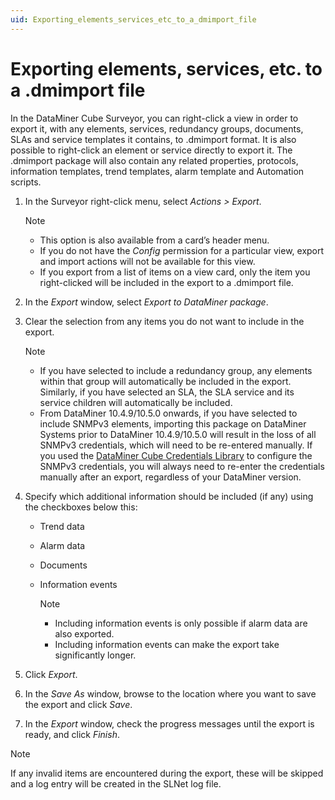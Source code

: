 ```yaml
---
uid: Exporting_elements_services_etc_to_a_dmimport_file
---
```


# Exporting elements, services, etc. to a .dmimport file

In the DataMiner Cube Surveyor, you can right-click a view in order to export it, with any elements, services, redundancy groups, documents, SLAs and service templates it contains, to .dmimport format. It is also possible to right-click an element or service directly to export it. The .dmimport package will also contain any related properties, protocols, information templates, trend templates, alarm template and Automation scripts.

1. In the Surveyor right-click menu, select *Actions \> Export*.

   > [!NOTE]
   >
   > - This option is also available from a card’s header menu.
   > - If you do not have the *Config* permission for a particular view, export and import actions will not be available for this view.
   > - If you export from a list of items on a view card, only the item you right-clicked will be included in the export to a .dmimport file.

1. In the *Export* window, select *Export to DataMiner package*.

1. Clear the selection from any items you do not want to include in the export.

   > [!NOTE]
   >
   > - If you have selected to include a redundancy group, any elements within that group will automatically be included in the export. Similarly, if you have selected an SLA, the SLA service and its service children will automatically be included.
   > - From DataMiner 10.4.9/10.5.0 onwards<!--RN 39356-->, if you have selected to include SNMPv3 elements, importing this package on DataMiner Systems prior to DataMiner 10.4.9/10.5.0 will result in the loss of all SNMPv3 credentials, which will need to be re-entered manually. If you used the [DataMiner Cube Credentials Library](xref:Managing_predefined_sets_of_credentials_for_SNMP_authentication) to configure the SNMPv3 credentials, you will always need to re-enter the credentials manually after an export, regardless of your DataMiner version.

1. Specify which additional information should be included (if any) using the checkboxes below this:

   - Trend data

   - Alarm data

   - Documents

   - Information events

     > [!NOTE]
     >
     > - Including information events is only possible if alarm data are also exported.
     > - Including information events can make the export take significantly longer.

1. Click *Export*.

1. In the *Save As* window, browse to the location where you want to save the export and click *Save*.

1. In the *Export* window, check the progress messages until the export is ready, and click *Finish*.

> [!NOTE]
> If any invalid items are encountered during the export, these will be skipped and a log entry will be created in the SLNet log file.
